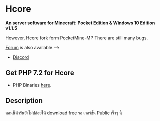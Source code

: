 Hcore
===================

__An server software for Minecraft: Pocket Edition & Windows 10 Edition v1.1.5__

However, Hcore fork form PocketMine-MP There are still many bugs.

[Forum](https://forums.pmmp.io/) is also available.-->
* [Discord](https://discord.gg/XdycRkwRdB)

Get PHP 7.2 for Hcore
-------------
* PHP Binaries [here](https://www.mediafire.com/file/48juxdzex476b8y/bin7.2.zip/file).
<!--* Installation instructions can be found in the [wiki](https://github.com/iTXTech/Genisys/wiki).-->
Description
-------------
ตอนนี้ตัวรันยังไม่ปล่อยให้ download free
รอ เวอร์ชั่น Public เร็วๆ นี้
